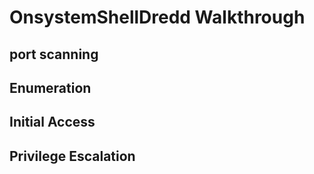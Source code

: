 # OnsystemShellDredd Walkthrough

## port scanning

## Enumeration

## Initial Access

## Privilege Escalation
